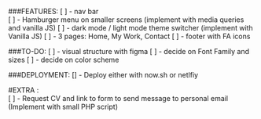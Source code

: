 ###FEATURES: 
[ ] - nav bar  
[ ] - Hamburger menu on smaller screens (implement with media queries and vanilla JS) 
[ ] - dark mode / light mode theme switcher (implement with Vanilla JS) 
[ ] - 3 pages: Home, My Work, Contact 
[ ] - footer with FA icons 




###TO-DO: 
[ ] - visual structure with figma 
[ ] - decide on Font Family and sizes 
[ ] - decide on color scheme 




###DEPLOYMENT: 
[]  -  Deploy either with now.sh or netlfiy 




#EXTRA :  
[ ] - Request CV and link to form to send message to personal email (Implement with small PHP script)
